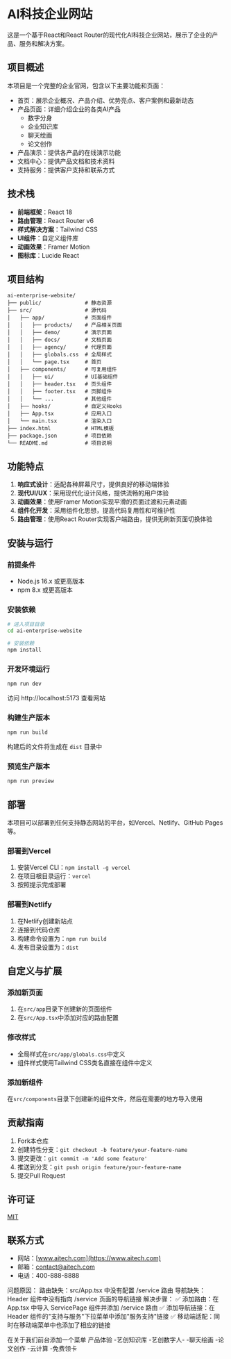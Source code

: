 # AI科技企业网站

这是一个基于React和React Router的现代化AI科技企业网站，展示了企业的产品、服务和解决方案。

## 项目概述

本项目是一个完整的企业官网，包含以下主要功能和页面：

- 首页：展示企业概况、产品介绍、优势亮点、客户案例和最新动态
- 产品页面：详细介绍企业的各类AI产品
  - 数字分身
  - 企业知识库
  - 聊天绘画
  - 论文创作
- 产品演示：提供各产品的在线演示功能
- 文档中心：提供产品文档和技术资料
- 支持服务：提供客户支持和联系方式

## 技术栈

- **前端框架**：React 18
- **路由管理**：React Router v6
- **样式解决方案**：Tailwind CSS
- **UI组件**：自定义组件库
- **动画效果**：Framer Motion
- **图标库**：Lucide React

## 项目结构

```
ai-enterprise-website/
├── public/              # 静态资源
├── src/                 # 源代码
│   ├── app/             # 页面组件
│   │   ├── products/    # 产品相关页面
│   │   ├── demo/        # 演示页面
│   │   ├── docs/        # 文档页面
│   │   ├── agency/      # 代理页面
│   │   ├── globals.css  # 全局样式
│   │   └── page.tsx     # 首页
│   ├── components/      # 可复用组件
│   │   ├── ui/          # UI基础组件
│   │   ├── header.tsx   # 页头组件
│   │   ├── footer.tsx   # 页脚组件
│   │   └── ...          # 其他组件
│   ├── hooks/           # 自定义Hooks
│   ├── App.tsx          # 应用入口
│   └── main.tsx         # 渲染入口
├── index.html           # HTML模板
├── package.json         # 项目依赖
└── README.md            # 项目说明
```

## 功能特点

1. **响应式设计**：适配各种屏幕尺寸，提供良好的移动端体验
2. **现代UI/UX**：采用现代化设计风格，提供流畅的用户体验
3. **动画效果**：使用Framer Motion实现平滑的页面过渡和元素动画
4. **组件化开发**：采用组件化思想，提高代码复用性和可维护性
5. **路由管理**：使用React Router实现客户端路由，提供无刷新页面切换体验

## 安装与运行

### 前提条件

- Node.js 16.x 或更高版本
- npm 8.x 或更高版本

### 安装依赖

```bash
# 进入项目目录
cd ai-enterprise-website

# 安装依赖
npm install
```

### 开发环境运行

```bash
npm run dev
```

访问 http://localhost:5173 查看网站

### 构建生产版本

```bash
npm run build
```

构建后的文件将生成在 `dist` 目录中

### 预览生产版本

```bash
npm run preview
```

## 部署

本项目可以部署到任何支持静态网站的平台，如Vercel、Netlify、GitHub Pages等。

### 部署到Vercel

1. 安装Vercel CLI：`npm install -g vercel`
2. 在项目根目录运行：`vercel`
3. 按照提示完成部署

### 部署到Netlify

1. 在Netlify创建新站点
2. 连接到代码仓库
3. 构建命令设置为：`npm run build`
4. 发布目录设置为：`dist`

## 自定义与扩展

### 添加新页面

1. 在`src/app`目录下创建新的页面组件
2. 在`src/App.tsx`中添加对应的路由配置

### 修改样式

- 全局样式在`src/app/globals.css`中定义
- 组件样式使用Tailwind CSS类名直接在组件中定义

### 添加新组件

在`src/components`目录下创建新的组件文件，然后在需要的地方导入使用

## 贡献指南

1. Fork本仓库
2. 创建特性分支：`git checkout -b feature/your-feature-name`
3. 提交更改：`git commit -m 'Add some feature'`
4. 推送到分支：`git push origin feature/your-feature-name`
5. 提交Pull Request

## 许可证

[MIT](LICENSE)

## 联系方式

- 网站：[www.aitech.com](https://www.aitech.com)
- 邮箱：contact@aitech.com
- 电话：400-888-8888



问题原因：
路由缺失：src/App.tsx 中没有配置 /service 路由
导航缺失：Header 组件中没有指向 /service 页面的导航链接
解决步骤：
✅ 添加路由：在 App.tsx 中导入 ServicePage 组件并添加 /service 路由
✅ 添加导航链接：在 Header 组件的"支持与服务"下拉菜单中添加"服务支持"链接
✅ 移动端适配：同时在移动端菜单中也添加了相应的链接

在关于我们前台添加一个菜单 
产品体验 
 -艺创知识库
 -艺创数字人-
 -聊天绘画
 -论文创作 
 -云计算
 -免费领卡
